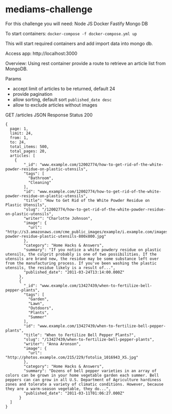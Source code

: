 # mediams-challenge
For this challenge you will need:
Node JS
Docker
Fastify
Mongo DB

To start containers: `docker-compose -f docker-compose.yml up`

This will start required containers and add import data into mongo db.

Access app: http://localhost:3000

Overview:
Using rest container provide a route to retrieve an article list from MongoDB.

Params
* accept limit of articles to be returned, default 24
* provide pagination
* allow sorting, default sort `published_date desc`
* allow to exclude articles without images

GET /articles
JSON Response Status 200

```
{
  page: 1,
  limit: 24,
  from: 1,
  to: 24,
  total_items: 500,
  total_pages: 20,
  articles: [
    {
        "_id": "www.example.com/12002774/how-to-get-rid-of-the-white-powder-residue-on-plastic-utensils",
        "tags": [
          "Bathroom",
          "Cleaning"
        ],
        "id": "www.example.com/12002774/how-to-get-rid-of-the-white-powder-residue-on-plastic-utensils",
        "title": "How to Get Rid of the White Powder Residue on Plastic Utensils",
        "slug": "/12002774/how-to-get-rid-of-the-white-powder-residue-on-plastic-utensils",
        "writer": "Charlotte Johnson",
        "image": {
          "url": "http://s3.amazonaws.com/cme_public_images/example/i.example.com/images/a07/n9/51/rid-powder-residue-plastic-utensils-800x800.jpg"
        },
        "category": "Home Hacks & Answers",
        "summary": "If you notice a white powdery residue on plastic utensils, the culprit probably is one of two possibilities. If the utensils are brand new, the residue may be some substance left over from the manufacturing process. If you've been washing the plastic utensils, the residue likely is a result of...",
        "published_date": "2011-03-24T13:14:00.000Z"
      },
      {
        "_id": "www.example.com/13427439/when-to-fertilize-bell-pepper-plants",
        "tags": [
          "Garden",
          "Lawn",
          "Outdoors",
          "Plants",
          "Summer"
        ],
        "id": "www.example.com/13427439/when-to-fertilize-bell-pepper-plants",
        "title": "When to Fertilize Bell Pepper Plants?",
        "slug": "/13427439/when-to-fertilize-bell-pepper-plants",
        "writer": "Anna Aronson",
        "image": {
          "url": "http://photos.example.com/215/229/fotolia_1016943_XS.jpg"
        },
        "category": "Home Hacks & Answers",
        "summary": "Dozens of bell pepper varieties in an array of colors can be grown in your home vegetable garden each summer. Bell peppers can can grow in all U.S. Department of Agriculture hardiness zones and tolerate a variety of climatic conditions. However, because they are a warm-season vegetable, they do...",
        "published_date": "2011-03-11T01:06:27.000Z"
      }
  ]
}
```

